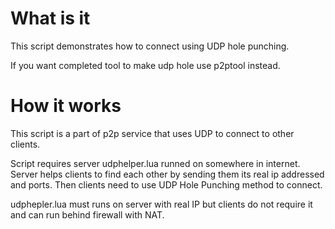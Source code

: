 
# What is it

This script demonstrates how to connect using UDP hole punching.

If you want completed tool to make udp hole use p2ptool instead.

# How it works

This script is a part of p2p service that uses UDP to connect to other clients.

Script requires server udphelper.lua runned on somewhere in internet.
Server helps clients to find each other by sending them its real ip addressed and ports.
Then clients need to use UDP Hole Punching method to connect.

udphepler.lua must runs on server with real IP but clients do not require it and
can run behind firewall with NAT.

